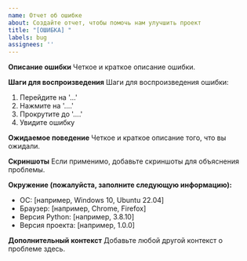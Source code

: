 ```yaml
---
name: Отчет об ошибке
about: Создайте отчет, чтобы помочь нам улучшить проект
title: "[ОШИБКА] "
labels: bug
assignees: ''
---
```


**Описание ошибки**
Четкое и краткое описание ошибки.

**Шаги для воспроизведения**
Шаги для воспроизведения ошибки:
1. Перейдите на '...'
2. Нажмите на '....'
3. Прокрутите до '....'
4. Увидите ошибку

**Ожидаемое поведение**
Четкое и краткое описание того, что вы ожидали.

**Скриншоты**
Если применимо, добавьте скриншоты для объяснения проблемы.

**Окружение (пожалуйста, заполните следующую информацию):**
 - ОС: [например, Windows 10, Ubuntu 22.04]
 - Браузер: [например, Chrome, Firefox]
 - Версия Python: [например, 3.8.10]
 - Версия проекта: [например, 1.0.0]

**Дополнительный контекст**
Добавьте любой другой контекст о проблеме здесь. 